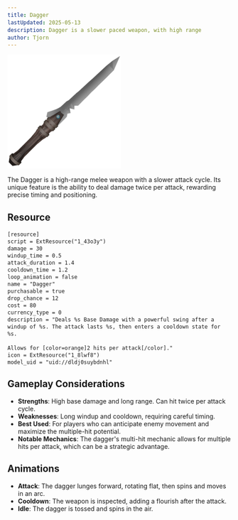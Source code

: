 ```yaml
---
title: Dagger
lastUpdated: 2025-05-13
description: Dagger is a slower paced weapon, with high range
author: Tjorn
---
```


![Dagger Icon](../../../../../../../assets/fowl-play/gameplay/combat/melee-combat/weapons/dagger/dagger.png)

The Dagger is a high-range melee weapon with a slower attack cycle. Its unique feature is the ability to deal damage twice per attack, rewarding precise timing and positioning.

## Resource

```gdscript
[resource]
script = ExtResource("1_43o3y")
damage = 30
windup_time = 0.5
attack_duration = 1.4
cooldown_time = 1.2
loop_animation = false
name = "Dagger"
purchasable = true
drop_chance = 12
cost = 80
currency_type = 0
description = "Deals %s Base Damage with a powerful swing after a windup of %s. The attack lasts %s, then enters a cooldown state for %s.

Allows for [color=orange]2 hits per attack[/color]."
icon = ExtResource("1_8lwf8")
model_uid = "uid://dldj0suybdnhl"
```

## Gameplay Considerations

- **Strengths**: High base damage and long range. Can hit twice per attack cycle.
- **Weaknesses**: Long windup and cooldown, requiring careful timing.
- **Best Used**: For players who can anticipate enemy movement and maximize the multiple-hit potential.
- **Notable Mechanics**: The dagger's multi-hit mechanic allows for multiple hits per attack, which can be a strategic advantage.

## Animations

- **Attack**: The dagger lunges forward, rotating flat, then spins and moves in an arc.
- **Cooldown**: The weapon is inspected, adding a flourish after the attack.
- **Idle**: The dagger is tossed and spins in the air.
